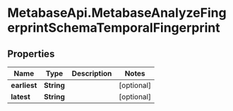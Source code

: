 # MetabaseApi.MetabaseAnalyzeFingerprintSchemaTemporalFingerprint

## Properties

Name | Type | Description | Notes
------------ | ------------- | ------------- | -------------
**earliest** | **String** |  | [optional] 
**latest** | **String** |  | [optional] 


